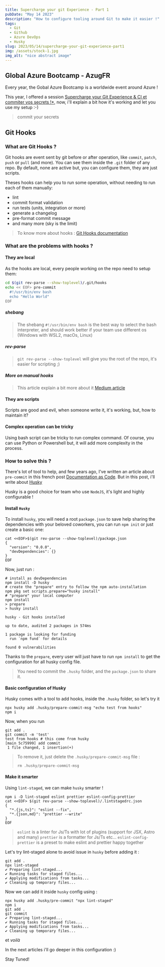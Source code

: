 ```yaml
---
title: Supercharge your git Experience - Part 1
pubDate: "May 14 2023"
description: "How to configure tooling around Git to make it easier !"
tags:
  - Git
  - Github
  - Azure DevOps
  - Husky
slug: 2023/05/14/supercharge-your-git-experience-part1
img: /assets/stock-1.jpg
img_alt: "nice abstract image"
---
```


## Global Azure Bootcamp - AzugFR

Every year, the Gobal Azure Bootcamp is a worldwide event around Azure !

This year, I offered a session [Supercharge your Git Experience & CI et commiter vos secrets !\*](https://globalazure.net/sessions/483134), now, i'll explain a bit how it's working and let you use my setup :-)

> commit your secrets

## Git Hooks

### What are Git Hooks ?

Git hooks are event sent by git before or after operation, like `commit`, `patch`, `push` or `pull` (and more).
You can see them inside the `.git` folder of any repo. By default, none are active but, you can configure them, they are just scripts.

Theses hooks can help you to run some operation, without needing to run each of them manually:

- lint
- commit format validation
- run tests (units, integration or more)
- generate a changelog
- pre-format commit message
- and many more (sky is the limit)

> To know more about hooks : [Git Hooks documentation](https://git-scm.com/book/en/v2/Customizing-Git-Git-Hooks)

### What are the problems with hooks ?

#### They are local

As the hooks are local, every people working on the repo need to setup them:

```bash
cd $(git rev-parse --show-toplevel)/.git/hooks
echo << EOF> pre-commit
  #!/usr/bin/env bash
  echo "Hello World"
EOF
```

##### shebang

> The shebang `#!/usr/bin/env bash` is the best way to select the bash interpreter, and should work better if
> your team use different os (Windows with WSL2, macOs, Linux)

##### rev-parse

> `git rev-parse --show-toplevel` will give you the root of the repo, it's easier for scripting ;)

##### More on manual hooks

> This article explain a bit more about it [Medium article](https://medium.com/@f3igao/get-started-with-git-hooks-5a489725c639)

#### They are scripts

Scripts are good and evil, when someone write it, it's working, but, how to maintain it?

#### Complex operation can be tricky

Using bash script can be tricky to run complex command. Of course, you can use Python or Powershell but, it will add more complexity in the process.

### How to solve this ?

There's lot of tool to help, and few years ago, I've written an article about `pre-commit` in this french post [Documentation as Code](https://etienne.deneuve.xyz/2018/06/26/documentation-as-code/). But in this post, i'll write about [Husky](https://typicode.github.io/husky/#/)

Husky is a good choice for team who use `NodeJS`, it's light and highly configurable !

#### Install `Husky`

To install `husky`, you will need a root `package.json` to save help sharing the dependencies with your beloved coworkers, you can run `npm init` or just create a basic one:

```shell
cat <<EOF>$(git rev-parse --show-toplevel)/package.json
{
  "version": "0.0.0",
  "devDependencies": {}
}
EOF
```

Now, just run :

```shell
# install as devDependencies
npm install -D husky
# create the "prepare" entry to follow the npm auto-installation
npm pkg set scripts.prepare="husky install"
# "prepare" your local computer
npm install
> prepare
> husky install

husky - Git hooks installed

up to date, audited 2 packages in 574ms

1 package is looking for funding
  run `npm fund` for details

found 0 vulnerabilities
```

Thanks to the `prepare`, every user will just have to run `npm install` to get the configuration for all husky config file.

> You need to commit the `.husky` folder, and the `package.json` to share it.

#### Basic configuration of Husky

Husky comes with a tool to add hooks, inside the `.husky` folder, so let's try it

```shell
npx husky add .husky/prepare-commit-msg "echo test from hooks"
npm i
```

Now, when you run

```shell
git add .
git commit -m 'test'
test from hooks # this come from husky
[main 5c75999] add commit
 1 file changed, 1 insertion(+)
```

> To remove it, just delete the `.husky/prepare-commit-msg` file :
>
> ```shell
> rm .husky/prepare-commit-msg
> ```

#### Make it smarter

Using `lint-staged`, we can make `husky` smarter !

```shell
npm i -D lint-staged eslint prettier eslint-config-prettier
cat <<EOF> $(git rev-parse --show-toplevel)/.lintstagedrc.json
{
  "*.{js,ts}": "eslint --fix",
  "*.{json,md}": "prettier --write"
}
EOF
```

> `eslint` is a linter for Js/Ts with lot of plugins (support for JSX, Astro and many)
> `prettier` is a formatter for Js/Ts etc...
> `eslint-config-prettier` is a preset to make eslint and prettier happy together

Let's try lint-staged alone to avoid issue in `husky` before adding it :

```shell
git add .
npx lint-staged
✔ Preparing lint-staged...
✔ Running tasks for staged files...
✔ Applying modifications from tasks...
✔ Cleaning up temporary files...
```

Now we can add it inside `husky` config using :

```shell
npx husky add .husky/pre-commit "npx lint-staged"
npm i
git add .
git commit
✔ Preparing lint-staged...
✔ Running tasks for staged files...
✔ Applying modifications from tasks...
✔ Cleaning up temporary files...
```

et _voilà_

In the next articles i'll go deeper in this configuration :)

Stay Tuned!
